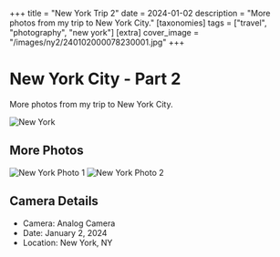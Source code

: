 +++
title = "New York Trip 2"
date = 2024-01-02
description = "More photos from my trip to New York City."
[taxonomies]
tags = ["travel", "photography", "new york"]
[extra]
cover_image = "/images/ny2/240102000078230001.jpg"
+++

# New York City - Part 2

More photos from my trip to New York City.

![New York](/images/ny2/240102000078230001.jpg)

## More Photos

![New York Photo 1](/images/ny2/240102000078230002.jpg)
![New York Photo 2](/images/ny2/240102000078230003.jpg)

## Camera Details

- Camera: Analog Camera
- Date: January 2, 2024
- Location: New York, NY


